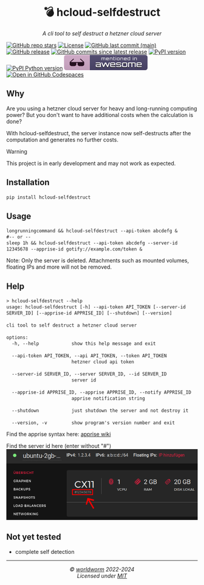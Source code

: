 <h1 align="center">💣 hcloud-selfdestruct</h1>
<p align="center">
  <i>A cli tool to self destruct a hetzner cloud server</i>
</p>

<!-- Place https://shields.io/ badges here -->
[![GitHub repo stars](https://img.shields.io/github/stars/worldworm/hcloud-selfdestruct)](https://github.com/worldworm/hcloud-selfdestruct)
[![License](https://img.shields.io/badge/license-MIT-green?logo=opensourceinitiative&logoColor=fff)](https://github.com/worldworm/hcloud-selfdestruct/blob/main/LICENSE)
[![GitHub last commit (main)](https://img.shields.io/github/last-commit/worldworm/hcloud-selfdestruct/main)](https://github.com/worldworm/hcloud-selfdestruct/commits/main/)
[![GitHub release](https://img.shields.io/github/v/release/worldworm/hcloud-selfdestruct)](https://github.com/worldworm/hcloud-selfdestruct/releases/latest)
[![GitHub commits since latest release](https://img.shields.io/github/commits-since/worldworm/hcloud-selfdestruct/latest/main)](https://github.com/worldworm/hcloud-selfdestruct/releases/latest)
[![PyPI version](https://img.shields.io/pypi/v/hcloud-selfdestruct)](https://pypi.org/project/hcloud-selfdestruct/)
[![PyPI Python version](https://img.shields.io/pypi/pyversions/hcloud-selfdestruct)](https://pypi.org/project/hcloud-selfdestruct/)
[![Mentioned in Awesome hcloud](.project/media/mentioned-badge.svg)](https://github.com/hetznercloud/awesome-hcloud)
[![Open in GitHub Codespaces](https://img.shields.io/badge/Open%20in%20GitHub%20Codespaces-black?logo=github)](https://github.com/codespaces/new?hide_repo_select=true&ref=main&repo=565239435&machine=basicLinux32gb&devcontainer_path=.devcontainer%2Fdevcontainer.json&location=WestEurope)


## Why
Are you using a hetzner cloud server for heavy and long-running computing power? But you don't want to have additional costs when the calculation is done?

With hcloud-selfdestruct, the server instance now self-destructs after the computation and generates no further costs.


> [!WARNING]
> This project is in early development and may not work as expected.


## Installation
```bash
pip install hcloud-selfdestruct
```

## Usage
```
longrunningcommand && hcloud-selfdestruct --api-token abcdefg &
#-- or --
sleep 1h && hcloud-selfdestruct --api-token abcdefg --server-id 12345678 --apprise-id gotify://example.com/token &
```
Note: Only the server is deleted. Attachments such as mounted volumes, floating IPs and more will not be removed.

## Help
```
> hcloud-selfdestruct --help
usage: hcloud-selfdestruct [-h] --api-token API_TOKEN [--server-id SERVER_ID] [--apprise-id APPRISE_ID] [--shutdown] [--version]

cli tool to self destruct a hetzner cloud server

options:
  -h, --help            show this help message and exit

  --api-token API_TOKEN, --api API_TOKEN, --token API_TOKEN
                        hetzner cloud api token

  --server-id SERVER_ID, --server SERVER_ID, --id SERVER_ID
                        server id

  --apprise-id APPRISE_ID, --apprise APPRISE_ID, --notify APPRISE_ID
                        apprise notification string

  --shutdown            just shutdown the server and not destroy it

  --version, -v         show program's version number and exit
```

Find the apprise syntax here: [apprise wiki](https://github.com/caronc/apprise/wiki#notification-services)

Find the server id here (enter without "#")
![How to find the server id](./.project/media/howToFindServerId.png "How to find the server id")

## Not yet tested
- complete self detection

---
<p align="center">
  <i>© <a href="https://github.com/worldworm">worldworm</a> 2022-2024</i>
  <br><i>Licensed under <a href="https://github.com/worldworm/hcloud-selfdestruct/blob/main/LICENSE">MIT</a></i>
</p>
